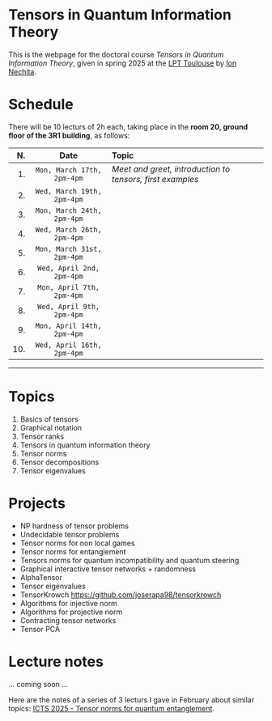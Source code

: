 # Tensors in Quantum Information Theory

This is the webpage for the doctoral course _Tensors in Quantum Information Theory_, given in spring 2025 at the [LPT Toulouse](https://lpt.univ-tlse3.fr/en/) by [Ion Nechita](https://ion.nechita.net/). 

# Schedule 
There will be 10 lecturs of 2h each, taking place in the **room 20, ground floor of the 3R1 building**, as follows: 

|N.| Date | Topic | 
| ---: | :---: | :--- | 
| 1.  | `Mon, March 17th, 2pm-4pm` | *Meet and greet, introduction to tensors, first examples*
| 2.  | `Wed, March 19th, 2pm-4pm` | 
| 3.  | `Mon, March 24th, 2pm-4pm` | 
| 4.  | `Wed, March 26th, 2pm-4pm` | 
| 5.  | `Mon, March 31st, 2pm-4pm` | 
| 6.  | `Wed, April 2nd, 2pm-4pm` | 
| 7.  | `Mon, April 7th, 2pm-4pm` | 
| 8.  | `Wed, April 9th, 2pm-4pm` | 
| 9.  | `Mon, April 14th, 2pm-4pm` | 
| 10. | `Wed, April 16th, 2pm-4pm` | 
---

# Topics
1. Basics of tensors
2. Graphical notation
3. Tensor ranks 
4. Tensors in quantum information theory 
5. Tensor norms
6. Tensor decompositions
7. Tensor eigenvalues

# Projects
- NP hardness of tensor problems 
- Undecidable tensor problems 
- Tensor norms for non local games
- Tensor norms for entanglement
- Tensors norms for quantum incompatibility and quantum steering
- Graphical interactive tensor networks + randomness
- AlphaTensor
- Tensor eigenvalues
- TensorKrowch https://github.com/joserapa98/tensorkrowch
- Algorithms for injective norm 
- Algorithms for projective norm
- Contracting tensor networks 
- Tensor PCA

# Lecture notes
... coming soon ...

Here are the notes of a series of 3 lecturs I gave in February about similar topics: [ICTS 2025 - Tensor norms for quantum entanglement](https://ion.nechita.net/assets/pages/teaching/icts-2025-tensor-norms-for-quantum-entanglement.html). 

